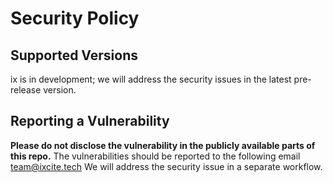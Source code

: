 # Security Policy

## Supported Versions

ix is in development; we will address the security issues in the latest pre-release version.

<!--| Version | Supported          |
| ------- | ------------------ |
| 5.1.x   | :white_check_mark: |
| 5.0.x   | :x:                |
| 4.0.x   | :white_check_mark: |
| < 4.0   | :x:                |
-->
## Reporting a Vulnerability

**Please do not disclose the vulnerability in the publicly available parts of this repo.**
The vulnerabilities should be reported to the following email team@ixcite.tech
We will address the security issue in a separate workflow.

